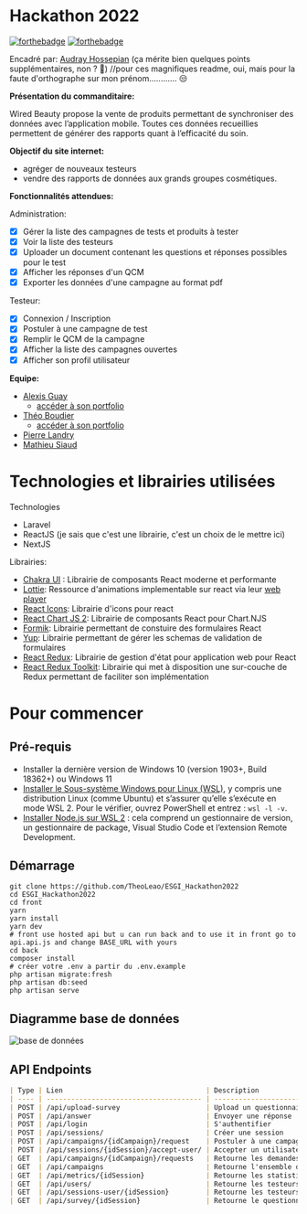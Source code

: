 # Hackathon 2022

[![forthebadge](http://forthebadge.com/images/badges/built-with-love.svg)](http://forthebadge.com) [![forthebadge](http://forthebadge.com/images/badges/powered-by-electricity.svg)](http://forthebadge.com)

Encadré par: [Audray Hossepian](https://audreyhossepian.fr/) (ça mérite bien quelques points supplémentaires, non ? 🤔) //pour ces magnifiques readme, oui, mais pour la faute d'orthographe sur mon prénom............ 😒

**Présentation du commanditaire:**

Wired Beauty propose la vente de produits permettant de synchroniser des données avec l’application mobile. Toutes ces données recueillies permettent de générer des rapports quant à l’efficacité du soin.

**Objectif du site internet:**

-   agréger de nouveaux testeurs
-   vendre des rapports de données aux grands groupes cosmétiques.

**Fonctionnalités attendues:**

Administration:

-   [x] Gérer la liste des campagnes de tests et produits à tester
-   [x] Voir la liste des testeurs
-   [x] Uploader un document contenant les questions et réponses possibles pour le test
-   [x] Afficher les réponses d'un QCM
-   [x] Exporter les données d'une campagne au format pdf

Testeur:

-   [x] Connexion / Inscription
-   [x] Postuler à une campagne de test
-   [x] Remplir le QCM de la campagne
-   [x] Afficher la liste des campagnes ouvertes
-   [x] Afficher son profil utilisateur

**Equipe:**

-   [Alexis Guay](https://github.com/ag7-alexis)
    -   [accéder à son portfolio](https://www.alexis-guay.fr/)
-   [Théo Boudier](https://github.com/TheoLeao/)
    -   [accéder à son portfolio](https://www.theoboudier.fr)
-   [Pierre Landry](https://github.com/ag7-alexis)
-   [Mathieu Siaud](https://github.com/mathieusi38)

# Technologies et librairies utilisées

Technologies

-   Laravel
-   ReactJS (je sais que c'est une librairie, c'est un choix de le mettre ici)
-   NextJS

Librairies:

-   [Chakra UI](https://chakra-ui.com/) : Librairie de composants React moderne et performante
-   [Lottie](https://lottiefiles.com/): Ressource d'animations implementable sur react via leur [web player](https://github.com/LottieFiles/lottie-react)
-   [React Icons](https://react-icons.github.io/react-icons/): Librairie d'icons pour react
-   [React Chart JS 2](https://github.com/reactchartjs/react-chartjs-2): Librairie de composants React pour Chart.NJS
-   [Formik](https://formik.org/): Librairie permettant de constuire des formulaires React
-   [Yup](https://github.com/jquense/yup): Librairie permettant de gérer les schemas de validation de formulaires
-   [React Redux](https://react-redux.js.org/): Librairie de gestion d'état pour application web pour React
-   [React Redux Toolkit](https://redux-toolkit.js.org/): Librairie qui met à disposition une sur-couche de Redux permettant de faciliter son implémentation

# Pour commencer

## Pré-requis

-   Installer la dernière version de Windows 10 (version 1903+, Build 18362+) ou Windows 11
-   [Installer le Sous-système Windows pour Linux (WSL)](https://docs.microsoft.com/fr-fr/windows/wsl/install-win10), y compris une distribution Linux (comme Ubuntu) et s’assurer qu’elle s’exécute en mode WSL 2. Pour le vérifier, ouvrez PowerShell et entrez : `wsl -l -v`.
-   [Installer Node.js sur WSL 2](https://docs.microsoft.com/fr-fr/windows/dev-environment/javascript/nodejs-on-wsl) : cela comprend un gestionnaire de version, un gestionnaire de package, Visual Studio Code et l’extension Remote Development.

## Démarrage

```
git clone https://github.com/TheoLeao/ESGI_Hackathon2022
cd ESGI_Hackathon2022
cd front
yarn
yarn install
yarn dev
# front use hosted api but u can run back and to use it in front go to api.api.js and change BASE_URL with yours
cd back
composer install
# créer votre .env a partir du .env.example
php artisan migrate:fresh
php artisan db:seed
php artisan serve
```

## Diagramme base de données

![base de données](https://cdn.discordapp.com/attachments/892696708604125205/951763609296470026/mcd.png)

## API Endpoints

```markdown
| Type | Lien                                   | Description                             | Parametre                                                |
| ---- | -------------------------------------- | --------------------------------------- | -------------------------------------------------------- | --- |
| POST | /api/upload-survey                     | Upload un questionnaire                 | data[session_id: number, survey: file]                   |
| POST | /api/answer                            | Envoyer une réponse                     | [session_id: number, question_{id}: {response_id}]       |
| POST | /api/login                             | S'authentifier                          | [email: mail, password: string]                          |
| POST | /api/sessions/                         | Créer une session                       | [campaign_id: number, name: string, description: string] |
| POST | /api/campaigns/{idCampaign}/request    | Postuler à une campagne                 | []                                                       |
| POST | /api/sessions/{idSession}/accept-user/ | Accepter un utilisateur                 | [user_id: number]                                        |
| GET  | /api/campaigns/{idCampaign}/requests   | Retourne les demandes d'une campagne    |                                                          |
| GET  | /api/campaigns                         | Retourne l'ensemble des campagnes       |                                                          |
| GET  | /api/metrics/{idSession}               | Retourne les statistiques d'une session |                                                          |
| GET  | /api/users/                            | Retourne les testeurs                   |                                                          |
| GET  | /api/sessions-user/{idSession}         | Retourne les testeurs de la session     |                                                          |
| GET  | /api/survey/{idSession}                | Retourne le questionnaire de la session |                                                          |     |
```
